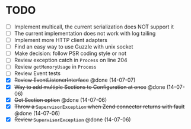 # TODO

- [ ] Implement multicall, the current serialization does NOT support it
- [ ] The current implementation does not work with log tailing
- [ ] Implement more HTTP client adapters
- [ ] Find an easy way to use Guzzle with unix socket
- [ ] Make decision: follow PSR coding style or not
- [ ] Review exception catch in `Process` on line 204
- [ ] Review `getMemoryUsage` in `Process`
- [ ] Review Event tests
- [x] ~~Review EventListenerInterface~~ @done (14-07-07)
- [x] ~~Way to add multiple Sections to Configuration at once~~ @done (14-07-06)
- [x] ~~Get Section option~~ @done (14-07-06)
- [x] ~~Throw a `SupervisorException` when Zend connector returns with fault~~ @done (14-07-06)
- [x] ~~Review `SupervisorException`~~ @done (14-07-06)
